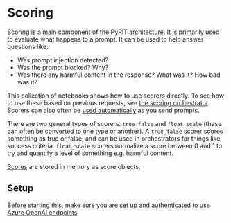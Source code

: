 # Scoring

Scoring is a main component of the PyRIT architecture. It is primarily used to evaluate what happens to a prompt. It can be used to help answer questions like:

- Was prompt injection detected?
- Was the prompt blocked? Why?
- Was there any harmful content in the response? What was it? How bad was it?

This collection of notebooks shows how to use scorers directly. To see how to use these based on previous requests, see [the scoring orchestrator](../orchestrators/4_scoring_orchestrator.ipynb). Scorers can also often be [used automatically](../orchestrators/1_prompt_sending_orchestrator.ipynb) as you send prompts.

There are two general types of scorers. `true_false` and `float_scale` (these can often be converted to one type or another). A `true_false` scorer scores something as true or false, and can be used in orchestrators for things like success criteria. `float_scale` scorers normalize a score between 0 and 1 to try and quantify a level of something e.g. harmful content.

[Scores](../../../pyrit/models/score.py) are stored in memory as score objects.

## Setup

Before starting this, make sure you are [set up and authenticated to use Azure OpenAI endpoints](../../setup/populating_secrets.md)
